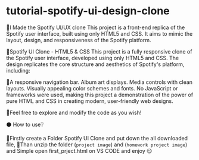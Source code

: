 # tutorial-spotify-ui-design-clone
🔰I Made the Spotify UI/UX clone 
This project is a front-end replica of the Spotify user interface, built using only HTML5 and CSS. It aims to mimic the layout, design, and responsiveness of the Spotify platform.


🔰Spotify UI Clone - HTML5 & CSS
This project is a fully responsive clone of the Spotify user interface, developed using only HTML5 and CSS. The design replicates the core structure and aesthetics of Spotify's platform, including:

🔰A responsive navigation bar.
Album art displays.
Media controls with clean layouts.
Visually appealing color schemes and fonts.
No JavaScript or frameworks were used, making this project a demonstration of the power of pure HTML and CSS in creating modern, user-friendly web designs.

🔰Feel free to explore and modify the code as you wish!

⚫️ How to use❔️

🔸️Firstly create a Folder Spotify UI Clone and put down the all downloaded file,
🔸️Than unzip the folder (`project image`) and (`homework project image`)
and Simple open first_prject.html on VS CODE
and enjoy 😉 







